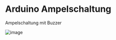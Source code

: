# Arduino Ampelschaltung

Ampelschaltung mit Buzzer

![image](https://user-images.githubusercontent.com/29590140/99882984-7b0fa600-2c24-11eb-9521-98029264c972.png)
